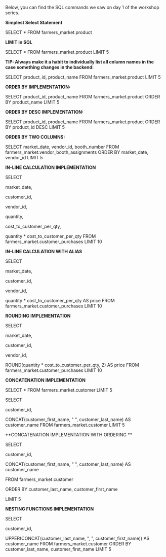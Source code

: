 Below, you can find the SQL commands we saw on day 1 of the workshop series. 

**Simplest Select Statement**

SELECT * FROM farmers_market.product

**LIMIT in SQL**

SELECT * 
FROM farmers_market.product
LIMIT 5

**TIP: Always make it a habit to individually list all column names in the case something changes in the backend:**

SELECT product_id, product_name
FROM farmers_market.product
LIMIT 5

**ORDER BY IMPLEMENTATION:**

SELECT product_id, product_name
FROM farmers_market.product
ORDER BY product_name
LIMIT 5

**ORDER BY DESC IMPLEMENTATION:**

SELECT product_id, product_name
FROM farmers_market.product
ORDER BY product_id DESC
LIMIT 5

**ORDER BY TWO COLUMNS:**

SELECT market_date, vendor_id, booth_number 
FROM farmers_market.vendor_booth_assignments
ORDER BY market_date, vendor_id
LIMIT 5

**IN-LINE CALCULATION IMPLEMENTATION**

SELECT 
    
 market_date, 
    
 customer_id, 
    
 vendor_id, 
    
 quantity, 
    
 cost_to_customer_per_qty,
    
 quantity * cost_to_customer_per_qty 
FROM farmers_market.customer_purchases
LIMIT 10

**IN-LINE CALCULATION WITH ALIAS**

SELECT 
    
 market_date, 
    
 customer_id, 
    
 vendor_id, 
    
 quantity * cost_to_customer_per_qty AS price 
FROM farmers_market.customer_purchases
LIMIT 10

**ROUNDING IMPLEMENTATION**

SELECT 
    
 market_date,

 customer_id, 
    
 vendor_id, 
    
 ROUND(quantity * cost_to_customer_per_qty, 2) AS price 
FROM farmers_market.customer_purchases
LIMIT 10

**CONCATENATION IMPLEMENTATION**

SELECT *
FROM farmers_market.customer
LIMIT 5

SELECT 
    
 customer_id,
    
 CONCAT(customer_first_name, " ", customer_last_name) AS customer_name
FROM farmers_market.customer
LIMIT 5

**CONCATENATION IMPLEMENTATION WITH ORDERING **

SELECT 
 
 customer_id,
 
 CONCAT(customer_first_name, " ", customer_last_name) AS customer_name
 
FROM farmers_market.customer
 
ORDER BY customer_last_name, customer_first_name
 
LIMIT 5


**NESTING FUNCTIONS IMPLEMENTATION**

SELECT 
    
 customer_id,

 UPPER(CONCAT(customer_last_name, ", ", customer_first_name)) AS customer_name
FROM farmers_market.customer
ORDER BY customer_last_name, customer_first_name
LIMIT 5



